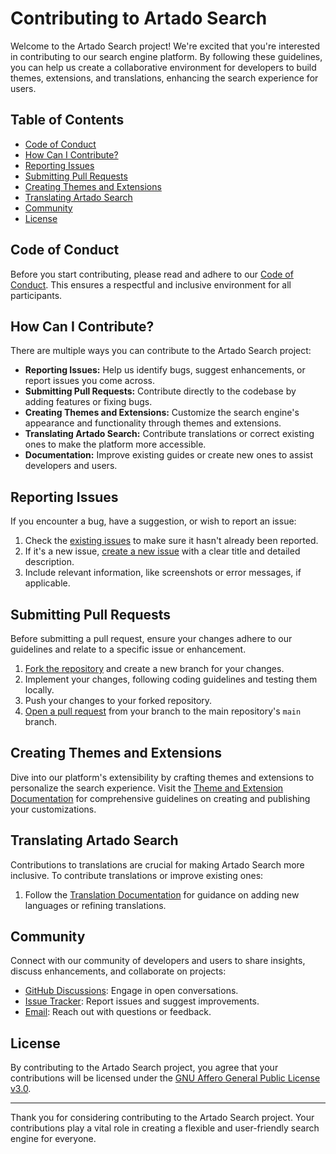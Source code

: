# Contributing to Artado Search

Welcome to the Artado Search project! We're excited that you're interested in contributing to our search engine platform. By following these guidelines, you can help us create a collaborative environment for developers to build themes, extensions, and translations, enhancing the search experience for users.

## Table of Contents

- [Code of Conduct](#code-of-conduct)
- [How Can I Contribute?](#how-can-i-contribute)
- [Reporting Issues](#reporting-issues)
- [Submitting Pull Requests](#submitting-pull-requests)
- [Creating Themes and Extensions](#creating-themes-and-extensions)
- [Translating Artado Search](#translating-artado-search)
- [Community](#community)
- [License](#license)

## Code of Conduct

Before you start contributing, please read and adhere to our [Code of Conduct](CODE_OF_CONDUCT.md). This ensures a respectful and inclusive environment for all participants.

## How Can I Contribute?

There are multiple ways you can contribute to the Artado Search project:

- **Reporting Issues:** Help us identify bugs, suggest enhancements, or report issues you come across.
- **Submitting Pull Requests:** Contribute directly to the codebase by adding features or fixing bugs.
- **Creating Themes and Extensions:** Customize the search engine's appearance and functionality through themes and extensions.
- **Translating Artado Search:** Contribute translations or correct existing ones to make the platform more accessible.
- **Documentation:** Improve existing guides or create new ones to assist developers and users.

## Reporting Issues

If you encounter a bug, have a suggestion, or wish to report an issue:

1. Check the [existing issues](../../issues) to make sure it hasn't already been reported.
2. If it's a new issue, [create a new issue](../../issues/new) with a clear title and detailed description.
3. Include relevant information, like screenshots or error messages, if applicable.

## Submitting Pull Requests

Before submitting a pull request, ensure your changes adhere to our guidelines and relate to a specific issue or enhancement.

1. [Fork the repository](../../fork) and create a new branch for your changes.
2. Implement your changes, following coding guidelines and testing them locally.
3. Push your changes to your forked repository.
4. [Open a pull request](../../compare) from your branch to the main repository's `main` branch.

## Creating Themes and Extensions

Dive into our platform's extensibility by crafting themes and extensions to personalize the search experience. Visit the [Theme and Extension Documentation](Themes_and_Extensions.md) for comprehensive guidelines on creating and publishing your customizations.

## Translating Artado Search

Contributions to translations are crucial for making Artado Search more inclusive. To contribute translations or improve existing ones:

1. Follow the [Translation Documentation](Translations.md) for guidance on adding new languages or refining translations.

## Community

Connect with our community of developers and users to share insights, discuss enhancements, and collaborate on projects:

- [GitHub Discussions](../../discussions): Engage in open conversations.
- [Issue Tracker](../../issues): Report issues and suggest improvements.
- [Email](mailto:support@artadosearch.com): Reach out with questions or feedback.

## License

By contributing to the Artado Search project, you agree that your contributions will be licensed under the [GNU Affero General Public License v3.0](LICENSE).

---

Thank you for considering contributing to the Artado Search project. Your contributions play a vital role in creating a flexible and user-friendly search engine for everyone.
